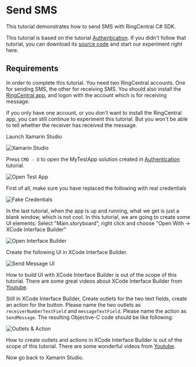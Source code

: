 # Send SMS

This tutorial demonstrates how to send SMS with RingCentral C# SDK.

This tutorial is based on the tutorial [Authentication](/mac/authentication/). If you didn't follow that tutorial, you can download its [source code](https://github.com/tylerlong/ringcentral-csharp-tutorials/tree/master/mac/authentication) and start our experiment right here.


## Requirements

In order to complete this tutorial. You need two RingCentral accounts. One for sending SMS, the other for receiving SMS. You should also install the [RingCentral app](https://developer.ringcentral.com/app-gallery.html#/apps), and logon with the account which is for receiving message.

If you only have one account, or you don't want to install the RingCentral app, you can still continue to experiment this tutorial. But you won't be able to tell whether the receiver has received the message.


Launch Xamarin Studio

![Xamarin Studio](/screenshots/xamarin-studio.png)

Press `CMD - O` to open the MyTestApp solution created in [Authentication](/mac/authentication/) tutorial.

![Open Test App](/screenshots/open-test-app.png)

First of all, make sure you have replaced the following with real credentials

![Fake Credentials](/screenshots/fake-credentials.png)

In the last tutorial, when the app is up and running, what we get is just a blank window, which is not cool.
In this tutorial, we are going to create some UI elements.
Select "Main.storyboard", right click and choose "Open With -> XCode Interface Builder"

![Open Interface Builder](/screenshots/open-interface-builder.png)

Create the following UI in XCode Interface Builder.

![Send Message UI](/screenshots/send-message-ui.png)

How to build UI with XCode Interface Builder is out of the scope of this tutorial. There are some great videos about XCode Interface Builder from [Youtube](https://www.youtube.com/results?search_query=xcode+interface+builder).

Still in XCode Interface Builder, Create outlets for the two text fields, create an action for the button. Please name the two outlets as `receiverNumberTextField` and `messageTextField`. Please name the action as `SendMessage`. The resulting Objective-C code should be like following:

![Outlets & Action](screenshots/send-message-oc.png)

How to create outlets and actions in XCode Interface Builder is out of the scope of this tutorial. There are some wonderful videos from [Youtube](https://www.youtube.com/results?search_query=xcode+outlets+actions).

Now go back to Xamarin Studio.
